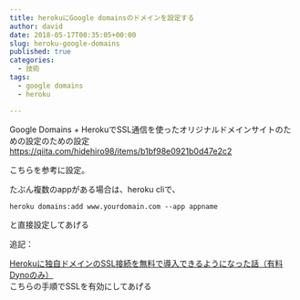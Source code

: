 ```yaml
---
title: herokuにGoogle domainsのドメインを設定する
author: david
date: 2018-05-17T00:35:05+00:00
slug: heroku-google-domains
published: true
categories:
  - 技術
tags:
  - google domains
  - heroku

---
```

Google Domains + HerokuでSSL通信を使ったオリジナルドメインサイトのための設定のための設定  
<https://qiita.com/hidehiro98/items/b1bf98e0921b0d47e2c2>

こちらを参考に設定。

たぶん複数のappがある場合は、heroku cliで、

`heroku domains:add www.yourdomain.com --app appname` 

と直接設定してあげる

追記：

[Herokuに独自ドメインのSSL接続を無料で導入できるようになった話（有料Dynoのみ）][1]  
こちらの手順でSSLを有効にしてあげる

 [1]: https://qiita.com/xiz-tky/items/d19920dfc86f2d8b5501